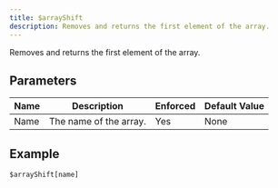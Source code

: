 ```yaml
---
title: $arrayShift
description: Removes and returns the first element of the array.
---
```


Removes and returns the first element of the array.
## Parameters
| Name |      Description       | Enforced | Default Value |
|------|------------------------|----------|---------------|
| Name | The name of the array. | Yes      | None          |
## Example
```
$arrayShift[name]
```